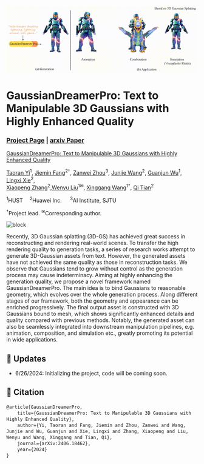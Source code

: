 ![block](./images/teaseradd.gif)

# GaussianDreamerPro: Text to Manipulable 3D Gaussians with Highly Enhanced Quality
### [Project Page](https://taoranyi.com/gaussiandreamerpro/) | [arxiv Paper](https://arxiv.org/abs/2406.18462)

[GaussianDreamerPro: Text to Manipulable 3D Gaussians with Highly Enhanced Quality](https://taoranyi.com/gaussiandreamerpro/)  

[Taoran Yi](https://github.com/taoranyi)<sup>1</sup>,
[Jiemin Fang](https://jaminfong.cn/)<sup>2†</sup>, [Zanwei Zhou](https://github.com/Zanue)<sup>3</sup>, [Junjie Wang](https://scholar.google.com/citations?view_op=list_works&hl=zh-CN&user=9Nw_mKAAAAAJ)<sup>2</sup>, [Guanjun Wu](https://guanjunwu.github.io/)<sup>1</sup>,  [Lingxi Xie](http://lingxixie.com/)<sup>2</sup>, </br>[Xiaopeng Zhang](https://scholar.google.com/citations?user=Ud6aBAcAAAAJ&hl=zh-CN)<sup>2</sup>,[Wenyu Liu](http://eic.hust.edu.cn/professor/liuwenyu/)<sup>1✉</sup>, [Xinggang Wang](https://xwcv.github.io/)<sup>1†</sup>, [Qi Tian](https://www.qitian1987.com/)<sup>2</sup> 

<sup>1</sup>HUST &emsp;<sup>2</sup>Huawei Inc. &emsp; <sup>3</sup>AI Institute, SJTU &emsp; 

<sup>†</sup>Project lead.  <sup>✉</sup>Corresponding author. 

![block](./images/dance111.gif)

Recently, 3D Gaussian splatting (3D-GS) has achieved great success in reconstructing and rendering real-world scenes. To transfer the high rendering quality to generation tasks, a series of research works attempt to generate 3D-Gaussian assets from text. However, the generated assets have not achieved the same quality as those in reconstruction tasks. We observe that Gaussians tend to grow without control as the generation process may cause indeterminacy. Aiming at highly enhancing the generation quality, we propose a novel framework named GaussianDreamerPro. The main idea is to bind Gaussians to reasonable geometry, which evolves over the whole generation process. Along different stages of our framework, both the geometry and appearance can be enriched progressively. The final output asset is constructed with 3D Gaussians bound to mesh, which shows significantly enhanced details and quality compared with previous methods. Notably, the generated asset can also be seamlessly integrated into downstream manipulation pipelines, e.g. animation, composition, and simulation etc., greatly promoting its potential in wide applications.

## 🦾 Updates
- 6/26/2024: Initializing the project, code will be coming soon.



## 📑 Citation
```
@article{GaussianDreamerPro,
    title={GaussianDreamerPro: Text to Manipulable 3D Gaussians with Highly Enhanced Quality},
    author={Yi, Taoran and Fang, Jiemin and Zhou, Zanwei and Wang, Junjie and Wu, Guanjun and Xie, Lingxi and Zhang, Xiaopeng and Liu, Wenyu and Wang, Xinggang and Tian, Qi},
    journal={arXiv:2406.18462},
    year={2024}
}
```
